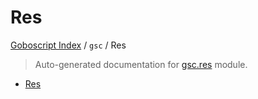 # Res

[Goboscript Index](../../README.md#goboscript-index) /
`gsc` /
Res

> Auto-generated documentation for [gsc.res](../../../gsc/res/__init__.py) module.
- [Res](#res)
